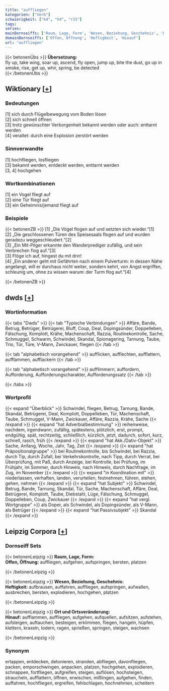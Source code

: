 ```yaml
---
title: "auffliegen"
kategorien: ["Verb"]
schwierigkeit: ["k4", "h4", "r15"]
tags:
series:
mainDornseiffs: ['Raum, Lage, Form', 'Wesen, Beziehung, Geschehnis', 'Ort und Ortsveränderung']
domainDornseiffs: ['Offen, Öffnung', 'Heftigkeit', 'Hinauf']
url: "auffliegen"
---
```


{{< betonenÜbs >}}
**Übersetzung:**  
fly up, take wing, soar up, ascend, fly open, jump up, bite the dust, go up in smoke, rise, get up, whir, spring, be detected  
{{< /betonenÜbs >}}

## Wiktionary [[+](https://de.wiktionary.org/wiki/auffliegen)]

### Bedeutungen
[1] sich durch Flügelbewegung vom Boden lösen  
[2] sich schnell öffnen  
[3] trotz gewünschter Verborgenheit bekannt werden oder auch: enttarnt werden  
[4] veraltet: durch eine Explosion zerstört werden  

### Sinnverwandte
[1] hochfliegen, losfliegen  
[3] bekannt werden, entdeckt werden, enttarnt werden  
[3, 4] hochgehen  

### Wortkombinationen
[1] ein Vogel fliegt auf  
[2] eine Tür fliegt auf  
[3] ein Geheimnis/jemand fliegt auf  

### Beispiele
{{< betonenZB >}}
[1] „Die Vögel flogen auf und setzten sich wieder.“[1]  
[2] „Die geschlossenen Türen des Speisesaals flogen auf und wurden geradezu weggeschleudert.“[2]  
[3] „Ein Mit-Pilger erkannte den Wanderprediger zufällig, und sein Verbrechen flog auf.“[3]  
[3] Flöge ich auf, hingest du mit drin!  
[4] „Ein anderer geht mit Gefährten nach einem Pulverturm: in dessen Nähe angelangt, will er durchaus nicht weiter, sondern kehrt, von Angst ergriffen, schleunig um, ohne zu wissen warum: der Turm flog auf.“[4]  

{{< /betonenZB >}}


## dwds [[+](https://www.dwds.de/wb/auffliegen)]

### Wortinformation
{{< tabs "Dwds" >}}
{{< tab "Typische Verbindungen" >}}
Affäre, Bande, Betrug, Betrüger, Betrügerei, Bluff, Coup, Deal, Dopingsünder, Doppelleben, Fälschung, Komplott, Krähe, Machenschaft, Razzia, Routinekontrolle, Sache, Schmuggel, Schwarm, Schwindel, Skandal, Spionagering, Tarnung, Taube, Trio, Tür, Türe, V-Mann, Zwickauer, fliegen
{{< /tab >}}

{{< tab "alphabetisch vorangehend" >}}
aufflicken, aufflechten, aufflattern, aufflammen, aufflackern
{{< /tab >}}

{{< tab "alphabetisch vorangehend" >}}
aufflimmern, auffordern, Aufforderung, Aufforderungscharakter, Aufforderungssatz
{{< /tab >}}

{{< /tabs >}}

### Wortprofil
{{< expand "Überblick" >}} Schwindel, fliegen, Betrug, Tarnung, Bande, Skandal, Betrügerei, Deal, Komplott, Doppelleben, Tür, Machenschaft, Taube, Schmuggel, V-Mann, Zwickauer, Affäre, Razzia, Krähe, Sache {{< /expand >}}
{{< expand "hat Adverbialbestimmung" >}} reihenweise, nachdem, irgendwann, zufällig, spätestens, plötzlich, erst, prompt, endgültig, spät, rechtzeitig, schließlich, kürzlich, jetzt, dadurch, sofort, kurz, schnell, rasch, früh {{< /expand >}}
{{< expand "hat Akk./Dativ-Objekt" >}} Sache, Anfang, Woche, Jahr, Tag, Zeit {{< /expand >}}
{{< expand "hat Präpositionalgruppe" >}} bei Routinekontrolle, bis Schwindel, bei Razzia, durch Tip, durch Zufall, bei Verkehrskontrolle, nach Tipp, durch Verrat, bei Überprüfung, mit Paß, durch Anzeige, bei Kontrolle, bei Prüfung, im Frühjahr, im Sommer, durch Hinweis, nach Hinweis, durch Nachfrage, im Zug, im November {{< /expand >}}
{{< expand "in Koordination mit" >}} niederlassen, verhaften, landen, verurteilen, festnehmen, führen, stehen, gehen, nehmen {{< /expand >}}
{{< expand "hat Subjekt" >}} Schwindel, Betrug, Bande, Tarnung, Skandal, Tür, Sache, Machenschaft, Affäre, Deal, Betrügerei, Komplott, Taube, Diebstahl, Lüge, Fälschung, Schmuggel, Doppelleben, Coup, Zwickauer {{< /expand >}}
{{< expand "hat vergl. Wortgruppe" >}} als Doper, als Schwindel, als Dopingsünder, als V-Mann, als Betrüger {{< /expand >}}
{{< expand "hat Passivsubjekt" >}} Skandal {{< /expand >}}

## Leipzig Corpora [[+](https://corpora.uni-leipzig.de/en/res?word=auffliegen&corpusId=deu_newscrawl-public_2018)]

### Dornseiff Sets
{{< betonenLeipzig >}}
**Raum, Lage, Form:**  
**Offen, Öffnung:** auffliegen, aufgehen, aufspringen, bersten, platzen  

{{< /betonenLeipzig >}}


{{< betonenLeipzig >}}
**Wesen, Beziehung, Geschehnis:**  
**Heftigkeit:** aufbrausen, auffahren, auffliegen, aufspringen, aufwallen, ausbrechen, bersten, explodieren, hochgehen, platzen  

{{< /betonenLeipzig >}}


{{< betonenLeipzig >}}
**Ort und Ortsveränderung:**  
**Hinauf:** aufflammen, auffliegen, aufgehen, aufquellen, aufsitzen, aufstehen, aufsteigen, auftauchen, besteigen, erklimmen, fliegen, hangeln, hüpfen, klettern, kraxeln, lodern, ragen, sprießen, springen, steigen, wachsen  

{{< /betonenLeipzig >}}

### Synonym
ertappen, entdecken, detonieren, stranden, abfliegen, davonfliegen, packen, emporschwingen, anpacken, platzen, hochgehen, explodieren, schnappen, fortfliegen, aufgreifen, steigen, auflösen, hochsteigen, straucheln, aufflattern, öffnen, erwischen, mißlingen, aufgehen, finden, auffahren, hochfliegen, ergreifen, fehlschlagen, hochnehmen, scheitern

